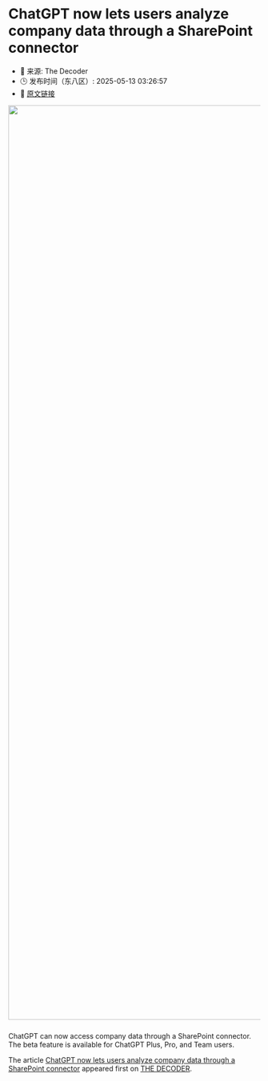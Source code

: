 # ChatGPT now lets users analyze company data through a SharePoint connector
- 📅 来源: The Decoder
- 🕒 发布时间（东八区）: 2025-05-13 03:26:57
- 🔗 [原文链接](https://the-decoder.com/chatgpt-now-lets-users-analyze-company-data-through-a-sharepoint-connector/)

<p><img alt="" class="attachment-full size-full wp-post-image" height="1025" src="https://the-decoder.com/wp-content/uploads/2025/05/openai_deep_research.png" style="height: auto; margin-bottom: 10px;" width="1830" /></p>
<p>        ChatGPT can now access company data through a SharePoint connector. The beta feature is available for ChatGPT Plus, Pro, and Team users.</p>
<p>The article <a href="https://the-decoder.com/chatgpt-now-lets-users-analyze-company-data-through-a-sharepoint-connector/">ChatGPT now lets users analyze company data through a SharePoint connector</a> appeared first on <a href="https://the-decoder.com">THE DECODER</a>.</p>